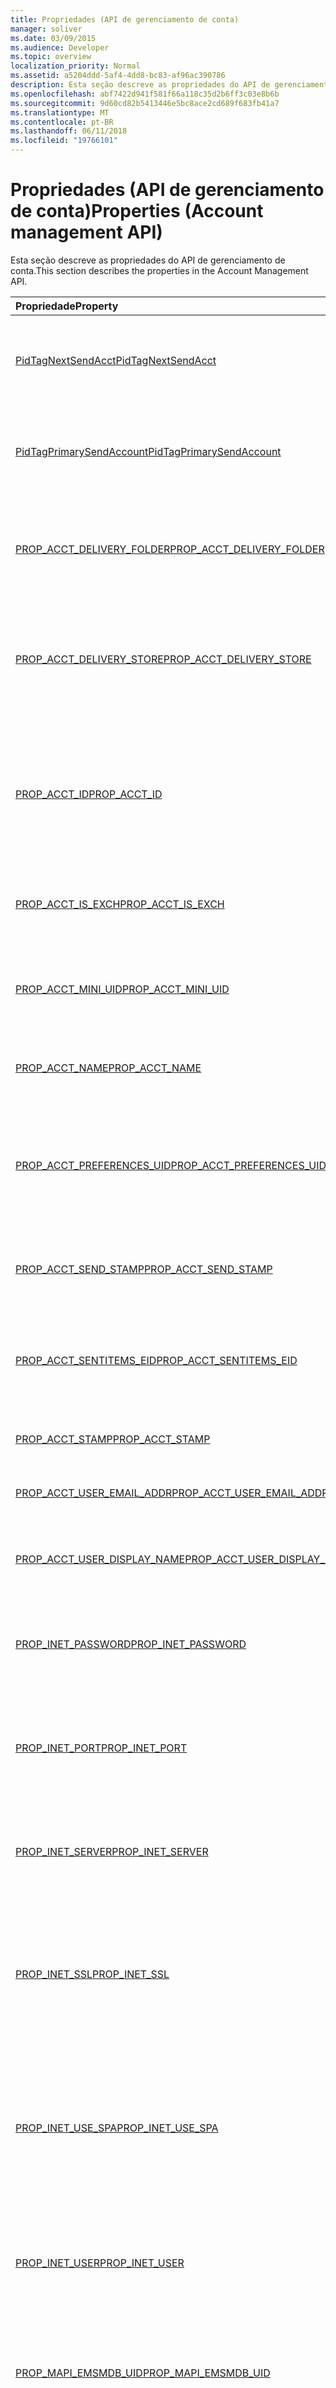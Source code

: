 ```yaml
---
title: Propriedades (API de gerenciamento de conta)
manager: soliver
ms.date: 03/09/2015
ms.audience: Developer
ms.topic: overview
localization_priority: Normal
ms.assetid: a5204ddd-5af4-4dd8-bc83-af96ac390786
description: Esta seção descreve as propriedades do API de gerenciamento de conta.
ms.openlocfilehash: abf7422d941f581f66a118c35d2b6ff3c03e8b6b
ms.sourcegitcommit: 9d60cd82b5413446e5bc8ace2cd689f683fb41a7
ms.translationtype: MT
ms.contentlocale: pt-BR
ms.lasthandoff: 06/11/2018
ms.locfileid: "19766101"
---
```

# <a name="properties-account-management-api"></a><span data-ttu-id="1440c-103">Propriedades (API de gerenciamento de conta)</span><span class="sxs-lookup"><span data-stu-id="1440c-103">Properties (Account management API)</span></span>

<span data-ttu-id="1440c-104">Esta seção descreve as propriedades do API de gerenciamento de conta.</span><span class="sxs-lookup"><span data-stu-id="1440c-104">This section describes the properties in the Account Management API.</span></span>
  
|<span data-ttu-id="1440c-105">**Propriedade**</span><span class="sxs-lookup"><span data-stu-id="1440c-105">**Property**</span></span>|<span data-ttu-id="1440c-106">**Descrição**</span><span class="sxs-lookup"><span data-stu-id="1440c-106">**Description**</span></span>|
|:-----|:-----|
|[<span data-ttu-id="1440c-107">PidTagNextSendAcct</span><span class="sxs-lookup"><span data-stu-id="1440c-107">PidTagNextSendAcct</span></span>](pidtagnextsendacct.md) <br/> |<span data-ttu-id="1440c-108">Este é o carimbo de conta secundária "Enviar" para a mensagem.</span><span class="sxs-lookup"><span data-stu-id="1440c-108">This is the secondary account "send" stamp for the message.</span></span>  <br/> |
|[<span data-ttu-id="1440c-109">PidTagPrimarySendAccount</span><span class="sxs-lookup"><span data-stu-id="1440c-109">PidTagPrimarySendAccount</span></span>](pidtagprimarysendaccount.md) <br/> |<span data-ttu-id="1440c-110">Este é o carimbo de "Enviar" da conta principal para uma mensagem.</span><span class="sxs-lookup"><span data-stu-id="1440c-110">This is the primary account "send" stamp for a message.</span></span>  <br/> |
|[<span data-ttu-id="1440c-111">PROP_ACCT_DELIVERY_FOLDER</span><span class="sxs-lookup"><span data-stu-id="1440c-111">PROP_ACCT_DELIVERY_FOLDER</span></span>](prop_acct_delivery_folder.md) <br/> |<span data-ttu-id="1440c-112">Representa a identificação de entrada da pasta de entrega padrão para a conta.</span><span class="sxs-lookup"><span data-stu-id="1440c-112">Represents the Entry ID of the default delivery folder for the account.</span></span>  <br/> |
|[<span data-ttu-id="1440c-113">PROP_ACCT_DELIVERY_STORE</span><span class="sxs-lookup"><span data-stu-id="1440c-113">PROP_ACCT_DELIVERY_STORE</span></span>](prop_acct_delivery_store.md) <br/> |<span data-ttu-id="1440c-114">Representa a identificação de entrada do repositório de entrega padrão para a conta.</span><span class="sxs-lookup"><span data-stu-id="1440c-114">Represents the Entry ID of the default delivery store for the account.</span></span>  <br/> |
|[<span data-ttu-id="1440c-115">PROP_ACCT_ID</span><span class="sxs-lookup"><span data-stu-id="1440c-115">PROP_ACCT_ID</span></span>](prop_acct_id.md) <br/> |<span data-ttu-id="1440c-116">Retorna um identificador que identifica exclusivamente uma conta dentro do perfil na qual a conta é criada.</span><span class="sxs-lookup"><span data-stu-id="1440c-116">Returns an identifier that uniquely identifies an account within the profile in which the account is created.</span></span>  <br/> |
|[<span data-ttu-id="1440c-117">PROP_ACCT_IS_EXCH</span><span class="sxs-lookup"><span data-stu-id="1440c-117">PROP_ACCT_IS_EXCH</span></span>](prop_acct_is_exch.md) <br/> |<span data-ttu-id="1440c-118">True se a conta for uma conta do Exchange.</span><span class="sxs-lookup"><span data-stu-id="1440c-118">True if the account is an Exchange account.</span></span>  <br/> |
|[<span data-ttu-id="1440c-119">PROP_ACCT_MINI_UID</span><span class="sxs-lookup"><span data-stu-id="1440c-119">PROP_ACCT_MINI_UID</span></span>](prop_acct_mini_uid.md) <br/> |<span data-ttu-id="1440c-120">Retorna um identificador de conta que seja exclusivo entre perfis do Outlook.</span><span class="sxs-lookup"><span data-stu-id="1440c-120">Returns an account identifier that is unique across Outlook profiles.</span></span>  <br/> |
|[<span data-ttu-id="1440c-121">PROP_ACCT_NAME</span><span class="sxs-lookup"><span data-stu-id="1440c-121">PROP_ACCT_NAME</span></span>](prop_acct_name.md) <br/> |<span data-ttu-id="1440c-122">Retorna ou define o nome da conta.</span><span class="sxs-lookup"><span data-stu-id="1440c-122">Returns or sets the account name.</span></span>  <br/> |
|[<span data-ttu-id="1440c-123">PROP_ACCT_PREFERENCES_UID</span><span class="sxs-lookup"><span data-stu-id="1440c-123">PROP_ACCT_PREFERENCES_UID</span></span>](prop_acct_preferences_uid.md) <br/> |<span data-ttu-id="1440c-124">Recupera o identificador exclusivo (UID) para a seção de perfil que armazena as preferências de conta.</span><span class="sxs-lookup"><span data-stu-id="1440c-124">Retrieves the unique identifier (UID) for the profile section that stores the account preferences.</span></span>  <br/> |
|[<span data-ttu-id="1440c-125">PROP_ACCT_SEND_STAMP</span><span class="sxs-lookup"><span data-stu-id="1440c-125">PROP_ACCT_SEND_STAMP</span></span>](prop_acct_send_stamp.md) <br/> |<span data-ttu-id="1440c-126">Retorna o carimbo de conta "Enviar".</span><span class="sxs-lookup"><span data-stu-id="1440c-126">Returns the account "send" stamp.</span></span>  <br/> |
|[<span data-ttu-id="1440c-127">PROP_ACCT_SENTITEMS_EID</span><span class="sxs-lookup"><span data-stu-id="1440c-127">PROP_ACCT_SENTITEMS_EID</span></span>](prop_acct_sentitems_eid.md) <br/> |<span data-ttu-id="1440c-128">Representa a identificação de entrada da pasta padrão para itens enviados para a conta.</span><span class="sxs-lookup"><span data-stu-id="1440c-128">Represents the Entry ID of the default folder for sent items for the account.</span></span>  <br/> |
|[<span data-ttu-id="1440c-129">PROP_ACCT_STAMP</span><span class="sxs-lookup"><span data-stu-id="1440c-129">PROP_ACCT_STAMP</span></span>](prop_acct_stamp.md) <br/> |<span data-ttu-id="1440c-130">Retorna o carimbo da conta.</span><span class="sxs-lookup"><span data-stu-id="1440c-130">Returns the account stamp.</span></span>  <br/> |
|[<span data-ttu-id="1440c-131">PROP_ACCT_USER_EMAIL_ADDR</span><span class="sxs-lookup"><span data-stu-id="1440c-131">PROP_ACCT_USER_EMAIL_ADDR</span></span>](prop_acct_user_email_addr.md) <br/> |<span data-ttu-id="1440c-132">Especifica o endereço de email para a conta.</span><span class="sxs-lookup"><span data-stu-id="1440c-132">Specifies the email address for the account.</span></span>  <br/> |
|[<span data-ttu-id="1440c-133">PROP_ACCT_USER_DISPLAY_NAME</span><span class="sxs-lookup"><span data-stu-id="1440c-133">PROP_ACCT_USER_DISPLAY_NAME</span></span>](prop_acct_user_display_name.md) <br/> |<span data-ttu-id="1440c-134">Retorna ou define o nome de exibição do usuário.</span><span class="sxs-lookup"><span data-stu-id="1440c-134">Returns or sets the user display name.</span></span>  <br/> |
|[<span data-ttu-id="1440c-135">PROP_INET_PASSWORD</span><span class="sxs-lookup"><span data-stu-id="1440c-135">PROP_INET_PASSWORD</span></span>](prop_inet_password.md) <br/> |<span data-ttu-id="1440c-136">Representa a senha do usuário para uma caixa de correio geral na Internet.</span><span class="sxs-lookup"><span data-stu-id="1440c-136">Represents the user password for a general Internet mailbox.</span></span>  <br/> |
|[<span data-ttu-id="1440c-137">PROP_INET_PORT</span><span class="sxs-lookup"><span data-stu-id="1440c-137">PROP_INET_PORT</span></span>](prop_inet_port.md) <br/> |<span data-ttu-id="1440c-138">Representa o número da porta para uma caixa de correio geral na Internet.</span><span class="sxs-lookup"><span data-stu-id="1440c-138">Represents the port number for a general Internet mailbox.</span></span>  <br/> |
|[<span data-ttu-id="1440c-139">PROP_INET_SERVER</span><span class="sxs-lookup"><span data-stu-id="1440c-139">PROP_INET_SERVER</span></span>](prop_inet_server.md) <br/> |<span data-ttu-id="1440c-140">Representa o nome do servidor de uma caixa de correio geral na Internet.</span><span class="sxs-lookup"><span data-stu-id="1440c-140">Represents the server name of a general Internet mailbox.</span></span>  <br/> |
|[<span data-ttu-id="1440c-141">PROP_INET_SSL</span><span class="sxs-lookup"><span data-stu-id="1440c-141">PROP_INET_SSL</span></span>](prop_inet_ssl.md) <br/> |<span data-ttu-id="1440c-142">Especifica se a camada de soquete seguro (SSL) deve ser usada para uma caixa de correio geral na Internet.</span><span class="sxs-lookup"><span data-stu-id="1440c-142">Specifies whether Secure Socket Layer (SSL) should be used for a general Internet mailbox.</span></span>  <br/> |
|[<span data-ttu-id="1440c-143">PROP_INET_USE_SPA</span><span class="sxs-lookup"><span data-stu-id="1440c-143">PROP_INET_USE_SPA</span></span>](prop_inet_use_spa.md) <br/> |<span data-ttu-id="1440c-144">Especifica se a autenticação de senha de segurança (SPA) deve ser usada para uma caixa de correio geral na Internet.</span><span class="sxs-lookup"><span data-stu-id="1440c-144">Specifies whether Secure Password Authentication (SPA) should be used for a general Internet mailbox.</span></span>  <br/> |
|[<span data-ttu-id="1440c-145">PROP_INET_USER</span><span class="sxs-lookup"><span data-stu-id="1440c-145">PROP_INET_USER</span></span>](prop_inet_user.md) <br/> |<span data-ttu-id="1440c-146">Representa o nome de usuário para uma caixa de correio geral na Internet.</span><span class="sxs-lookup"><span data-stu-id="1440c-146">Represents the user name for a general Internet mailbox.</span></span>  <br/> |
|[<span data-ttu-id="1440c-147">PROP_MAPI_EMSMDB_UID</span><span class="sxs-lookup"><span data-stu-id="1440c-147">PROP_MAPI_EMSMDB_UID</span></span>](prop_mapi_emsmdb_uid.md) <br/> |<span data-ttu-id="1440c-148">Representa uma estrutura [ACCT_BIN](acct_bin.md) que contém o UID de uma conta do Exchange.</span><span class="sxs-lookup"><span data-stu-id="1440c-148">Represents an [ACCT_BIN](acct_bin.md) structure that contains the UID of an Exchange account.</span></span>  <br/> |
|[<span data-ttu-id="1440c-149">PROP_MAPI_IDENTITY_ENTRYID</span><span class="sxs-lookup"><span data-stu-id="1440c-149">PROP_MAPI_IDENTITY_ENTRYID</span></span>](prop_mapi_identity_entryid.md) <br/> |<span data-ttu-id="1440c-150">Obtém ou define a identificação de entrada do catálogo de endereços para a conta.</span><span class="sxs-lookup"><span data-stu-id="1440c-150">Retrieves or sets the address book entry ID for the account.</span></span>  <br/> |
|[<span data-ttu-id="1440c-151">PROP_MAPI_TRANSPORT_FLAGS</span><span class="sxs-lookup"><span data-stu-id="1440c-151">PROP_MAPI_TRANSPORT_FLAGS</span></span>](prop_mapi_transport_flags.md) <br/> |<span data-ttu-id="1440c-152">Representa as configurações de transporte que o Outlook usa para determinar as tarefas necessárias de sincronização e desabilitar os elementos de interface (UI) do usuário que a conta não oferece suporte.</span><span class="sxs-lookup"><span data-stu-id="1440c-152">Represents transport settings that Outlook uses to determine the necessary synchronization tasks and to disable the user interface (UI) elements that the account does not support.</span></span>  <br/> |
|[<span data-ttu-id="1440c-153">PROP_POP_LEAVE_ON_SERVER</span><span class="sxs-lookup"><span data-stu-id="1440c-153">PROP_POP_LEAVE_ON_SERVER</span></span>](prop_pop_leave_on_server.md) <br/> |<span data-ttu-id="1440c-154">Especifica a deixar uma cópia de uma mensagem no servidor para uma conta POP.</span><span class="sxs-lookup"><span data-stu-id="1440c-154">Specifies leaving a copy of a message on the server for a POP account.</span></span>  <br/> |
|[<span data-ttu-id="1440c-155">PROP_SMTP_AUTH_METHOD</span><span class="sxs-lookup"><span data-stu-id="1440c-155">PROP_SMTP_AUTH_METHOD</span></span>](prop_smtp_auth_method.md) <br/> |<span data-ttu-id="1440c-156">Especifica o método de autenticação a ser usado para a conta de SMTP.</span><span class="sxs-lookup"><span data-stu-id="1440c-156">Specifies the authentication method to use for the SMTP account.</span></span>  <br/> |
|[<span data-ttu-id="1440c-157">PROP_SMTP_PASSWORD</span><span class="sxs-lookup"><span data-stu-id="1440c-157">PROP_SMTP_PASSWORD</span></span>](prop_smtp_password.md) <br/> |<span data-ttu-id="1440c-158">Representa a senha da conta do SMTP.</span><span class="sxs-lookup"><span data-stu-id="1440c-158">Represents the password of the SMTP account.</span></span>  <br/> |
|[<span data-ttu-id="1440c-159">PROP_SMTP_PORT</span><span class="sxs-lookup"><span data-stu-id="1440c-159">PROP_SMTP_PORT</span></span>](prop_smtp_port.md) <br/> |<span data-ttu-id="1440c-160">Representa o número da porta da conta do SMTP.</span><span class="sxs-lookup"><span data-stu-id="1440c-160">Represents the port number of the SMTP account.</span></span>  <br/> |
|[<span data-ttu-id="1440c-161">PROP_SMTP_SECURE_CONNECTION</span><span class="sxs-lookup"><span data-stu-id="1440c-161">PROP_SMTP_SECURE_CONNECTION</span></span>](prop_smtp_secure_connection.md) <br/> |<span data-ttu-id="1440c-162">Especifica o tipo de conexão criptografada a ser usado para uma conta de SMTP.</span><span class="sxs-lookup"><span data-stu-id="1440c-162">Specifies the type of encrypted connection to use for an SMTP account.</span></span>  <br/> |
|[<span data-ttu-id="1440c-163">PROP_SMTP_SERVER</span><span class="sxs-lookup"><span data-stu-id="1440c-163">PROP_SMTP_SERVER</span></span>](prop_smtp_server.md) <br/> |<span data-ttu-id="1440c-164">Representa o nome do servidor da conta do SMTP.</span><span class="sxs-lookup"><span data-stu-id="1440c-164">Represents the server name of the SMTP account.</span></span>  <br/> |
|[<span data-ttu-id="1440c-165">PROP_SMTP_SSL</span><span class="sxs-lookup"><span data-stu-id="1440c-165">PROP_SMTP_SSL</span></span>](prop_smtp_ssl.md) <br/> |<span data-ttu-id="1440c-166">Especifica se deve usar o protocolo Secure Socket Layer (SSL) para a conta de SMTP.</span><span class="sxs-lookup"><span data-stu-id="1440c-166">Specifies whether to use Secure Socket Layer (SSL) protocol for the SMTP account.</span></span>  <br/> |
|[<span data-ttu-id="1440c-167">PROP_SMTP_USE_AUTH</span><span class="sxs-lookup"><span data-stu-id="1440c-167">PROP_SMTP_USE_AUTH</span></span>](prop_smtp_use_auth.md) <br/> |<span data-ttu-id="1440c-168">Especifica se deve usar a autenticação da conta de SMTP.</span><span class="sxs-lookup"><span data-stu-id="1440c-168">Specifies whether to use authentication for the SMTP account.</span></span>  <br/> |
|[<span data-ttu-id="1440c-169">PROP_SMTP_USE_SPA</span><span class="sxs-lookup"><span data-stu-id="1440c-169">PROP_SMTP_USE_SPA</span></span>](prop_smtp_use_spa.md) <br/> |<span data-ttu-id="1440c-170">Especifica se deve usar a autenticação de senha de segurança (SPA) para a conta de SMTP.</span><span class="sxs-lookup"><span data-stu-id="1440c-170">Specifies whether to use Secure Password Authentication (SPA) for the SMTP account.</span></span>  <br/> |
|[<span data-ttu-id="1440c-171">PROP_SMTP_USER</span><span class="sxs-lookup"><span data-stu-id="1440c-171">PROP_SMTP_USER</span></span>](prop_smtp_user.md) <br/> |<span data-ttu-id="1440c-172">Representa o nome de usuário para a conta de SMTP.</span><span class="sxs-lookup"><span data-stu-id="1440c-172">Represents the user name for the SMTP account.</span></span>  <br/> |
   

